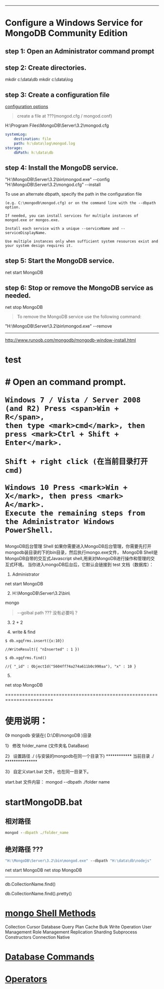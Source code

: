 
*****************************************************************

# Configure a Windows Service for MongoDB Community Edition

##  step 1: Open an Administrator command prompt


##  step 2: Create directories.


mkdir c:\data\db
mkdir c:\data\log


##  step 3: Create a configuration file

[configuration options](https://docs.mongodb.com/manual/reference/configuration-options/)

 > create a file at ???(mongod.cfg / mongod.conf)

H:\Program Files\MongoDB\Server\3.2\mongod.cfg 

```yaml
systemLog:
    destination: file
    path: h:\data\log\mongod.log
storage:
    dbPath: h:\data\db
``` 


##  step 4: Install the MongoDB service.


"H:\MongoDB\Server\3.2\bin\mongod.exe" --config "H:\MongoDB\Server\3.2\mongod.cfg" --install

<p>
    To use an alternate dbpath, specify the path in the configuration file 

    (e.g. C:\mongodb\mongod.cfg) or on the command line with the --dbpath option.

    If needed, you can install services for multiple instances of mongod.exe or mongos.exe. 

    Install each service with a unique --serviceName and --serviceDisplayName. 

    Use multiple instances only when sufficient system resources exist and your system design requires it.
</p>

## step 5: Start the MongoDB service.

net start MongoDB


## step 6: Stop or remove the MongoDB service as needed.

net stop MongoDB

> To remove the MongoDB service use the following command:

"H:\MongoDB\Server\3.2\bin\mongod.exe" --remove

******************************************************************

http://www.runoob.com/mongodb/mongodb-window-install.html


# test


<h1>
    # Open an command prompt.
    
    Windows 7 / Vista / Server 2008 (and R2) Press <span>Win + R</span>, 
    then type <mark>cmd</mark>, then press <mark>Ctrl + Shift + Enter</mark>.

    Shift + right click (在当前目录打开cmd)

    Windows 10 Press <mark>Win + X</mark>, then press <mark> A</mark>.
    Execute the remaining steps from the Administrator Windows PowerShell.
</h1>

<p>
    MongoDB后台管理 Shell  
    如果你需要进入MongoDB后台管理，你需要先打开mongodb装目录的下的bin目录，然后执行mongo.exe文件，  MongoDB Shell是MongoDB自带的交互式Javascript shell,用来对MongoDB进行操作和管理的交互式环境。  
    当你进入mongoDB后台后，它默认会链接到 test 文档（数据库）：  
</p>

1. Administrator

net start MongoDB

2. H:\MongoDB\Server\3.2\bin\

mongo

> --golbal path ??? 没有必要吗？

3.  2 + 2


4. write & find

```code
$ db.xgqfrms.insert({x:10})

//WriteResult({ "nInserted" : 1 })

$ db.xgqfrms.find()

//{ "_id" : ObjectId("5604ff74a274a611b0c990aa"), "x" : 10 }

``` 

5. 
net stop MongoDB



=======================================================================


# 使用说明：

0》
mongodb 安装在( D:\DB\mongoDB  )目录

1》
修改 folder_name (文件夹名 DataBase)

2》
设置路径  ./ (与安装的mongodb在同一个目录下) ************  当前目录 ./ ***************


3》
自定义start.bat 文件，也在同一目录下。

start.bat 文件内容：    mongod --dbpath ./folder name

# startMongoDB.bat

## 相对路径

```bat
mongod --dbpath ./folder_name
``` 

## 绝对路径 ??? 


```bat
"H:\MongoDB\Server\3.2\bin\mongod.exe" --dbpath "H:\data\db\nodejs"
``` 

net start MongoDB
net stop MongoDB


*********************************************************

db.CollectionName.find()

db.CollectionName.find().pretty()


# [mongo Shell Methods](https://docs.mongodb.com/manual/reference/method/)

Collection
Cursor
Database
Query Plan Cache
Bulk Write Operation
User Management
Role Management
Replication
Sharding
Subprocess
Constructors
Connection
Native


# [Database Commands](https://docs.mongodb.com/manual/reference/command/)


# [Operators](https://docs.mongodb.com/manual/reference/operator/)

